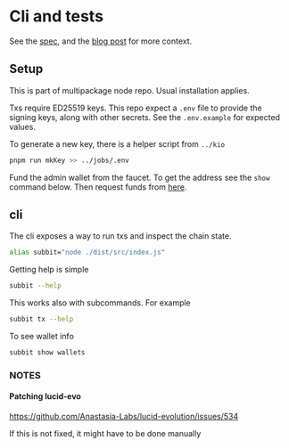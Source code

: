 # Cli and tests

See the [spec](../../../docs/design/l1-spec.md), and the
[blog post](https://subbit.xyz/posts/building-txs.html) for more context.

## Setup

This is part of multipackage node repo. Usual installation applies.

Txs require ED25519 keys. This repo expect a `.env` file to provide the signing
keys, along with other secrets. See the `.env.example` for expected values.

To generate a new key, there is a helper script from `../kio`

```bash
pnpm run mkKey >> ../jobs/.env
```

Fund the admin wallet from the faucet. To get the address see the `show` command
below. Then request funds from
[here](https://docs.cardano.org/cardano-testnets/tools/faucet).

## cli

The cli exposes a way to run txs and inspect the chain state.

```bash
alias subbit="node ./dist/src/index.js"
```

Getting help is simple

```bash
subbit --help
```

This works also with subcommands. For example

```bash
subbit tx --help
```

To see wallet info

```bash
subbit show wallets
```

### NOTES

#### Patching lucid-evo

https://github.com/Anastasia-Labs/lucid-evolution/issues/534

If this is not fixed, it might have to be done manually
